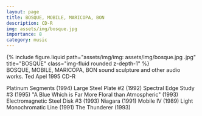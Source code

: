 ```yaml
---
layout: page
title: BOSQUE, MOBILE, MARICOPA, BON
description: CD-R
img: assets/img/bosque.jpg
importance: 8
category: music
---
```


<div class="row">
    <div class="col-sm mt-3 mt-md-0">
        {% include figure.liquid path="assets/img/img: assets/img/bosque.jpg
.jpg" title="BOSQUE" class="img-fluid rounded z-depth-1" %}
    </div>
</div>
<div class="caption">
BOSQUE, MOBILE, MARICOPA, BON
sound sculpture and other audio works.
Ted Apel
1995 CD-R


</div>

Platinum Segments (1994)
Large Steel Plate #2 (1992)
Spectral Edge Study #3 (1995)
"A Blue Which is Far More Floral than Atmospheric" (1993)
Electromagnetic Steel Disk #3 (1993)
Niagara (1991)
Mobile IV (1989)
Light Monochromatic Line (1991)
The Thunderer (1993)

